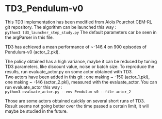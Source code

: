 # TD3_Pendulum-v0

This TD3 implementation has been modified from Aloïs Pourchot CEM-RL git repository.
The algorithm can be launched this way :  
```python3 td3_launcher_step_study.py```
The default parameters car be seen in the argParser in this file.  
  
TD3 has achieved a mean performance of ~-146.4 on 900 episodes of Pendulum-v0 (actor_2.pkl).  
  
The policy obtained has a high variance, maybe it can be reduced by tuning TD3 parameters, like discount value, noise or batch size.
To reproduce the results, run evaluate_actor.py on some actor obtained with TD3.  
Two actors have been added in this git : one making ~ -150 (actor_1.pkl), one making ~ -146 (actor_2.pkl), measured with the evaluate_actor.
You can run evaluate_actor this way :  
```python3 evaluate_actor.py --env Pendulum-v0 --file actor_2```
  
Those are some actors obtained quickly on several short runs of TD3.  
Result seems not going better over the time passed a certain limit, it will maybe be studied in the future.
